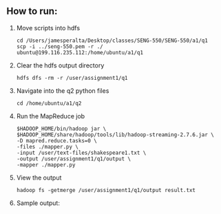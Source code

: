 ## How to run:
1. Move scripts into hdfs
    ```
    cd /Users/jamesperalta/Desktop/classes/SENG-550/SENG-550/a1/q1
    scp -i ../seng-550.pem -r ./ ubuntu@199.116.235.112:/home/ubuntu/a1/q1
    ```
2. Clear the hdfs output directory
    ```
    hdfs dfs -rm -r /user/assignment1/q1
    ```
3. Navigate into the q2 python files
    ```
    cd /home/ubuntu/a1/q2
    ```
4. Run the MapReduce job
    ```
    $HADOOP_HOME/bin/hadoop jar \
    $HADOOP_HOME/share/hadoop/tools/lib/hadoop-streaming-2.7.6.jar \
    -D mapred.reduce.tasks=0 \
    -files ./mapper.py \
    -input /user/text-files/shakespeare1.txt \
    -output /user/assignment1/q1/output \
    -mapper ./mapper.py
    ```
5. View the output
    ```
    hadoop fs -getmerge /user/assignment1/q1/output result.txt
    ```
6. Sample output:
    ```

    ```